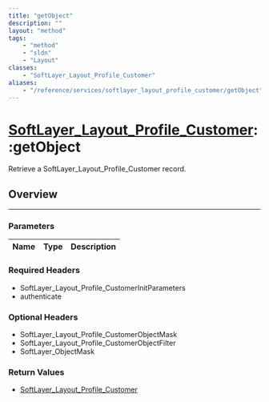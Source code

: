 ```yaml
---
title: "getObject"
description: ""
layout: "method"
tags:
    - "method"
    - "sldn"
    - "Layout"
classes:
    - "SoftLayer_Layout_Profile_Customer"
aliases:
    - "/reference/services/softlayer_layout_profile_customer/getObject"
---
```

# [SoftLayer_Layout_Profile_Customer](/reference/services/SoftLayer_Layout_Profile_Customer)::getObject


Retrieve a SoftLayer_Layout_Profile_Customer record.


## Overview 


-----

### Parameters 
|Name | Type | Description |
| --- | --- | --- |


### Required Headers
* SoftLayer_Layout_Profile_CustomerInitParameters
* authenticate


### Optional Headers
* SoftLayer_Layout_Profile_CustomerObjectMask
* SoftLayer_Layout_Profile_CustomerObjectFilter
* SoftLayer_ObjectMask

### Return Values
* <a href='/reference/datatypes/SoftLayer_Layout_Profile_Customer'>SoftLayer_Layout_Profile_Customer </a>





